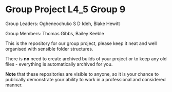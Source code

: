 # Group Project L4_5 Group 9 

Group Leaders: 
Ogheneochuko S D Ideh, 
Blake Hewitt 

Group Members:
Thomas Gibbs,
Bailey Keeble 

This is the repository for our group project, please keep it neat and well organised with sensible folder structures.

There is **no** need to create archived builds of your project or to keep any old files - everything is automatically archived for you.

**Note** that these repositories are visible to anyone, so it is your chance to publically demonstrate your ability to work in a professional and considered manner.
